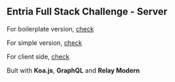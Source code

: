 ## Entria Full Stack Challenge - Server

For boilerplate version, [check](https://github.com/lucasbesen/entria-server/tree/master/with-boilerplate)

For simple version, [check](https://github.com/lucasbesen/entria-server/tree/master/without-boilerplate)

For client side, [check](https://github.com/lucasbesen/entria)

Bult with **Koa.js**, **GraphQL** and **Relay Modern**